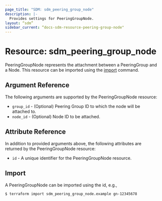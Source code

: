 ```yaml
---
page_title: "SDM: sdm_peering_group_node"
description: |-
  Provides settings for PeeringGroupNode.
layout: “sdm”
sidebar_current: “docs-sdm-resource-peering-group-node"
---
```

# Resource: sdm_peering_group_node

PeeringGroupNode represents the attachment between a PeeringGroup and a Node.
This resource can be imported using the [import](https://www.terraform.io/docs/cli/commands/import.html) command.
## Argument Reference
The following arguments are supported by the PeeringGroupNode resource:
* `group_id` - (Optional) Peering Group ID to which the node will be attached to.
* `node_id` - (Optional) Node ID to be attached.
## Attribute Reference
In addition to provided arguments above, the following attributes are returned by the PeeringGroupNode resource:
* `id` - A unique identifier for the PeeringGroupNode resource.
## Import
A PeeringGroupNode can be imported using the id, e.g.,

```
$ terraform import sdm_peering_group_node.example gn-12345678
```

